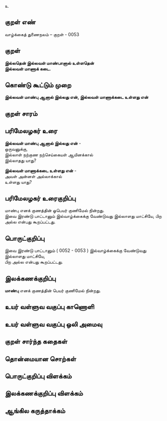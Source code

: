 உ

## குறள் எண் 

வாழ்க்கைத் துணைநலம் – குறள் - 0053
## குறள் 

**இல்லதென் இல்லவள் மாண்பானால் உள்ளதென்  
இல்லவள் மாணாக் கடை.** 

## கொண்டு கூட்டும் முறை

**இல்லவள் மாண்பு ஆனால் இல்லது என், இல்லவள் மாணாக்கடை உள்ளது என்**  

## குறள் சாரம் 



## பரிமேலழகர் உரை

**இல்லவள் மாண்பு ஆனால் இல்லது என்** -  
ஒருவனுக்கு,  
இல்லாள் நற்குண நற்செய்கையள் ஆயினக்கால்  
இல்லாதது யாது?  

**இல்லவள் மாணாக்கடை உள்ளது என்** -  
அவள் அன்னள் அல்லாக்கால்  
உள்ளது யாது?   

## பரிமேலழகர் உரைகுறிப்பு   

மாண்பு எனக் குணத்தின் ஓபெயர் குணிமேல் நின்றது.  
இவை இரண்டு பாட்டானும் இல்வாழ்க்கைக்கு வேண்டுவது இல்லாளது மாட்சியே, பிற அல்ல என்பது கூறப்பட்டது.  

## பொருட்குறிப்பு 

இவை இரண்டு பாட்டானும் ( 0052 - 0053 ) 
இல்வாழ்க்கைக்கு வேண்டுவது இல்லாளது மாட்சியே,  
பிற அல்ல என்பது கூறப்பட்டது.   

## இலக்கணக்குறிப்பு  

**மாண்பு** எனக் குணத்தின் பெயர் குணிமேல் நின்றது.  

## உயர் வள்ளுவ வகுப்பு காணொளி


## உயர் வள்ளுவ வகுப்பு ஒலி அமைவு 

 
## குறள் சார்ந்த கதைகள் 


## தொன்மையான சொற்கள்


## பொருட்குறிப்பு விளக்கம்


## இலக்கணக்குறிப்பு விளக்கம்


## ஆங்கில கருத்தாக்கம் 


